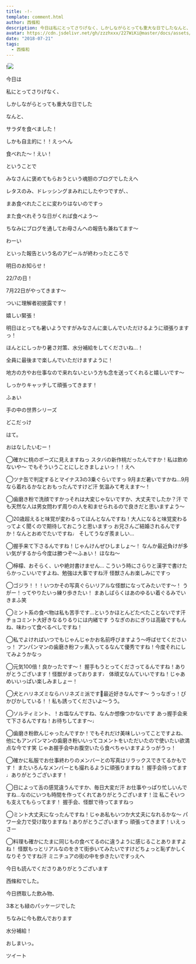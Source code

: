 ```yaml
---
title: -!-
template: comment.html
author: 西條和
description: 今日は私にとってさりげなく、しかしながらとっても重大な日でしたなんと、サラダを...
avatar: https://cdn.jsdelivr.net/gh/zzzhxxx/227WiKi@master/docs/assets/photo/avatar/nagomi.jpg
date: "2018-07-21"
tags:
  - 西條和
---
```


!![](https://cdn.jsdelivr.net/gh/227WiKi/227WiKi-image@master/blog-image/nagomi-2018-07-21_1.jpg)
















今日は








私にとってさりげなく、






しかしながらとっても重大な日でした














なんと、













サラダを食べました！











しかも自主的に！！えっへん










食べれた〜！えい！











ということで












みなさんに褒めてもらおうという魂胆のブログでしたえへ













レタスのみ、ドレッシングまみれにしたやつですが、、









まあ食べれたことに変わりはないのですっ











また食べれそうな日がくれば食べよう〜












ちなみにブログを通してお母さんへの報告も兼ねてます〜










わーい













といった報告という名のアピールが終わったところで











明日のお知らせ！











22/7の日！









7月22日がやってきます〜













ついに理解者初披露です！










嬉しい緊張！











明日はとっても暑いようですがみなさんに楽しんでいただけるように頑張りますっ！











ほんとにしっかり暑さ対策、水分補給をしてくださいね…！










全員に最後まで楽しんでいただけますように！











地方の方やお仕事なので来れないという方も念を送ってくれると嬉しいです〜









しっかりキャッチして頑張ってきます！



















ふぁい








手の中の世界シリーズ














どこだっけ
















はて。








おはなしたいむー！





◯確かに桃のポーズに見えますねっ
スタバの新作桃だったんですか！私は飲めないや〜
でもそういうことにしときましょいっ！！えへ





◯ツナ缶で判定するとマイナス3の3乗ぐらいですっ
9月まだ暑いですかね…9月なら着れるかなとおもったんですけど汗
気温みて考えます〜！







◯歯磨き粉で洗顔ですかっそれは大変じゃないですか、大丈夫でしたか？汗
でも天然な人は男女問わず周りの人を和ませられるので良きだと思いますよう〜






◯20歳超えると味覚が変わるってほんとなんですね！大人になると味覚変わるってよく聞くので期待しておこうと思いますっ
お兄さんご結婚されるんですか！なんとおめでたいですね♩
そしてうなぎ羨ましい…





◯握手来て下さるんですね！じゃんけんぜひしましょ〜！
なんか最近負けが多い気がするから今度は勝つぞ〜ふぁい！
ほなね〜






◯檸檬、おそらく、いや絶対書けません…
こういう時にさらりと漢字で書けたらかっこいいですよね、勉強は大事ですね汗
怪獣さんお楽しみにですっ





◯ゴジラ！！！いつかその写真ぐらいリアルな怪獣になってみたいです〜！
うがー！ってやりたいっ練り歩きたい！
まあしばらくはあのゆるい着ぐるみでいきまふ笑






◯ミント系の食べ物は私も苦手です…というかほとんどたべたことないです汗
チョコミント大好きなるりるりには内緒です
うなぎのおにぎりは高級ですもんね、味わって食べるべしですね！







◯私でよければいつでもじゃんじゃかお名前呼びますよう〜呼ばせてくださいっ！
アンパンマンの歯磨き粉フッ素入ってるなんて優秀ですね！今度それにしてみようかなっ







◯元気100倍！良かったです〜！
握手もうとってくださってるんですね！ありがとうございます！怪獣がまっております♩
体頑丈なんていいですね！じゃあめいいっぱい楽しみましょー！





◯犬とハリネズミならハリネズミ派です🦔最近好きなんです〜
うっなぎっ！ぴかぴかしている！！私も誘ってくださいよ〜うう。





◯ソルティミント、！お塩なんですね、なんか想像つかないです
あっ握手会来て下さるんですね！お待ちしてます〜♩





◯歯磨き粉飲んじゃったんですか！でもそれだけ美味しいってことですよね、他にもアンパンマンの歯磨き粉いいってコメントをいただいたので使いたい欲満点な今です笑
じゃあ握手会中お腹空いたら食べちゃいますようっがうっ！





◯確かに私服でお仕事終わりのメンバーとの写真はリラックスできてるかもです！
またいろんなメンバーとも撮れるように頑張りますね！
握手会待ってます♩ありがとうございます！






◯日によって舌の感覚違うんですか、毎日大変だ汗
お仕事やっぱり忙しいんですね…なのにいつも時間を作ってくれてありがとうございます！泣
私こそいつも支えてもらってます！
握手会、怪獣で待ってますねっ








◯ミント大丈夫になったんですね！じゃあ私もいつか大丈夫になれるかな〜
パワー全力で受け取りますね！ありがとうございますっ
頑張ってきます！いえっさー





◯料理も確かにたまに同じもの食べてるのに違うように感じることありますよね！
怪獣もっとリアルなのをきて街歩いてみたいですけどちょっと恥ずかしくなりそうですね汗
ミニチュアの街の中を歩きたいですっえへ













今日も読んでくださりありがとうございます












西條和でした。











今日摂取した飲み物、











3本とも緑のパッケージでした










ちなみに今も飲んでおります





水分補給！











おしまいっ。


ツイート



